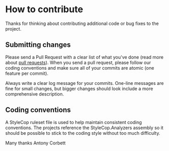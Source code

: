 # How to contribute

Thanks for thinking about contributing additional code or bug fixes to the project.

## Submitting changes

Please send a Pull Request with a clear list of what you've done (read more about [pull requests](http://help.github.com/pull-requests/)). 
When you send a pull request, please follow our coding conventions and make sure all of your commits are atomic (one feature per commit).

Always write a clear log message for your commits. One-line messages are fine for small changes, but bigger changes should look include a more comprehensive description.

## Coding conventions

A StyleCop ruleset file is used to help maintain consistent coding conventions. 
The projects reference the StyleCop.Analyzers assembly so it should be possible to stick to the coding style without too much difficulty.

Many thanks
Antony Corbett
